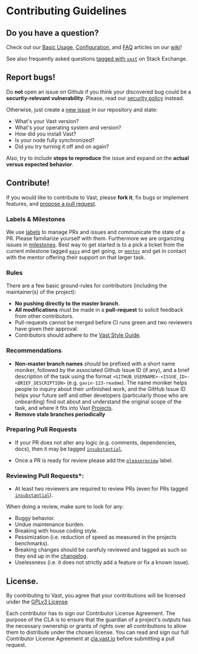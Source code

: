 # Contributing Guidelines

## Do you have a question?

Check out our [Basic Usage](https://wiki.vast.io/Basic-Usage), [Configuration](https://wiki.vast.io/Configuring-Vast-Vast), and [FAQ](https://wiki.vast.io/FAQ) articles on our [wiki](https://wiki.vast.io/)!

See also frequently asked questions [tagged with `vast`](https://vast.stackexchange.com/questions/tagged/vast?sort=votes&pageSize=50) on Stack Exchange.

## Report bugs!

Do **not** open an issue on Github if you think your discovered bug could be a **security-relevant vulnerability**. Please, read our [security policy](../SECURITY.md) instead.

Otherwise, just create a [new issue](https://github.com/vasttech/vast-vast/issues/new) in our repository and state:

- What's your Vast version?
- What's your operating system and version?
- How did you install Vast?
- Is your node fully synchronized?
- Did you try turning it off and on again?

Also, try to include **steps to reproduce** the issue and expand on the **actual versus expected behavior**.

## Contribute!

If you would like to contribute to Vast, please **fork it**, fix bugs or implement features, and [propose a pull request](https://github.com/vasttech/vast-vast/compare).

### Labels & Milestones

We use [labels](https://github.com/vasttech/vast-vast/labels) to manage PRs and issues and communicate the state of a PR. Please familiarize yourself with them. Furthermore we are organizing issues in [milestones](https://github.com/vasttech/vast-vast/milestones). Best way to get started is to a pick a ticket from the current milestone tagged [`easy`](https://github.com/vasttech/vast-vast/labels/Q2-easy%20%F0%9F%92%83) and get going, or [`mentor`](https://github.com/vasttech/vast-vast/labels/Q1-mentor%20%F0%9F%95%BA) and get in contact with the mentor offering their support on that larger task.

### Rules

There are a few basic ground-rules for contributors (including the maintainer(s) of the project):

* **No pushing directly to the master branch**.
* **All modifications** must be made in a **pull-request** to solicit feedback from other contributors.
* Pull-requests cannot be merged before CI runs green and two reviewers have given their approval.
* Contributors should adhere to the [Vast Style Guide](https://wiki.vast.io/Vast-Vast-Style-Guide).

### Recommendations

* **Non-master branch names** *should* be prefixed with a short name moniker, followed by the associated Github Issue ID (if any), and a brief description of the task using the format `<GITHUB_USERNAME>-<ISSUE_ID>-<BRIEF_DESCRIPTION>` (e.g. `gavin-123-readme`). The name moniker helps people to inquiry about their unfinished work, and the GitHub Issue ID helps your future self and other developers (particularly those who are onboarding) find out about and understand the original scope of the task, and where it fits into Vast [Projects](https://github.com/vasttech/vast-vast/projects).
* **Remove stale branches periodically**

### Preparing Pull Requests

* If your PR does not alter any logic (e.g. comments, dependencies, docs), then it may be tagged [`insubstantial`](https://github.com/vasttech/vast-vast/pulls?q=is%3Aopen+is%3Apr+label%3A%22A2-insubstantial+%F0%9F%91%B6%22).

* Once a PR is ready for review please add the [`pleasereview`](https://github.com/vasttech/vast-vast/pulls?utf8=%E2%9C%93&q=is%3Aopen+is%3Apr+label%3A%22A0-pleasereview+%F0%9F%A4%93%22+) label.

### Reviewing Pull Requests*:

* At least two reviewers are required to review PRs (even for PRs tagged [`insubstantial`](https://github.com/vasttech/vast-vast/pulls?q=is%3Aopen+is%3Apr+label%3A%22A2-insubstantial+%F0%9F%91%B6%22)).

When doing a review, make sure to look for any:

* Buggy behavior.
* Undue maintenance burden.
* Breaking with house coding style.
* Pessimization (i.e. reduction of speed as measured in the projects benchmarks).
* Breaking changes should be carefuly reviewed and tagged as such so they end up in the [changelog](../CHANGELOG.md).
* Uselessness (i.e. it does not strictly add a feature or fix a known issue).

## License.

By contributing to Vast, you agree that your contributions will be licensed under the [GPLv3 License](../LICENSE).

Each contributor has to sign our Contributor License Agreement. The purpose of the CLA is to ensure that the guardian of a project's outputs has the necessary ownership or grants of rights over all contributions to allow them to distribute under the chosen license. You can read and sign our full Contributor License Agreement at [cla.vast.io](https://cla.vast.io) before submitting a pull request.
